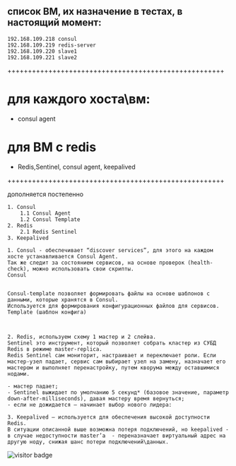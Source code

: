 ## список ВМ, их назначение в тестах, в настоящий момент:

```
192.168.109.218 consul
192.168.109.219 redis-server
192.168.109.220 slave1
192.168.109.221 slave2
```
+++++++++++++++++++++++++++++++++++++++++++++++++++++

# для каждого хоста\вм:
- consul agent

# для ВМ с redis 
- Redis,Sentinel, consul agent, keepalived
 
+++++++++++++++++++++++++++++++++++++++++++++++++++++

дополняется постепенно

```
1. Consul
    1.1 Consul Agent
    1.2 Consul Template	
2. Redis
    2.1 Redis Sentinel
3. Keepalived

1. Consul - обеспечивает “discover services”, для этого на каждом хосте устанавливается Consul Agent.
Так же следит за состоянием сервисов, на основе проверок (health-check), можно использовать свои скрипты.
Consul  


Consul-template позволяет формировать файлы на основе шаблонов с данными, которые хранятся в Consul. 
Используется для формирования конфигурационных файлов для сервисов.
Template (шаблон конфига)



2. Redis, используем схему 1 мастер и 2 слейва. 
Sentinel это инструмент, который позволяет собрать кластер из СУБД Redis в режиме master-replica.
Redis Sentinel сам мониторит, настраивает и переключает роли. Если мастер-узел падает, сервис сам выбирает узел на замену, назначает его мастером и выполняет перенастройку, путем кворума между оставшимися нодами.

- мастер падает;
- Sentinel выжидает по умолчанию 5 секунд* (базовое значение, параметр down-after-milliseconds), давая мастеру время вернуться;
- если не дожидается — начинает выбор нового лидера:

3. Keepalived – используется для обеспечения высокой доступности Redis.
В ситуации описанной выше возможна потеря подключений, но keepalived -
в случае недоступности master’a  - переназначает виртуальный адрес на другую ноду, снижая шанс потери подключений\данных.
```
![visitor badge](https://visitor-badge.glitch.me/badge?page_id=jwenjian.visitor-badge&left_text=My%20Page%20Visitors)
